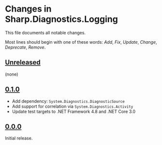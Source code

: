 # Changes in Sharp.Diagnostics.Logging
This file documents all notable changes.

Most lines should begin with one of these words:
*Add*, *Fix*, *Update*, *Change*, *Deprecate*, *Remove*.

## [Unreleased](https://github.com/sharpjs/Sharp.Diagnostics.Logging/compare/v0.0.0...HEAD)
(none)

## [0.1.0](https://github.com/sharpjs/Sharp.Diagnostics.Logging/compare/v0.0.0...v0.1.0)
- Add dependency: `System.Diagnostics.DiagnosticSource`
- Add support for correlation via `System.Diagnostics.Activity`
- Update test targets to .NET Framework 4.8 and .NET Core 3.0

## [0.0.0](https://github.com/sharpjs/Sharp.Diagnostics.Logging/tree/v0.0.0)
Initial release.
